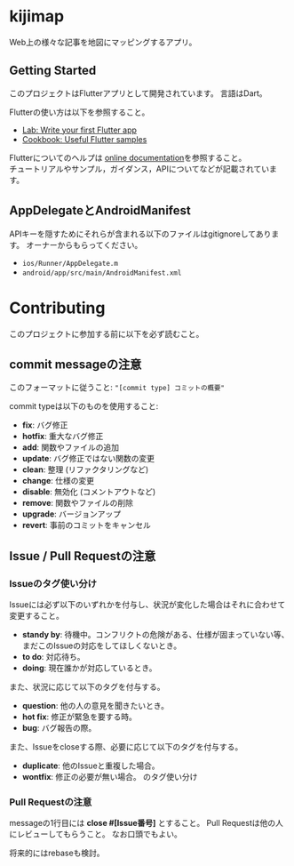 # kijimap
Web上の様々な記事を地図にマッピングするアプリ。

## Getting Started
このプロジェクトはFlutterアプリとして開発されています。
言語はDart。

Flutterの使い方は以下を参照すること。
- [Lab: Write your first Flutter app](https://flutter.dev/docs/get-started/codelab)
- [Cookbook: Useful Flutter samples](https://flutter.dev/docs/cookbook)

Flutterについてのヘルプは 
[online documentation](https://flutter.dev/docs)を参照すること。  
チュートリアルやサンプル，ガイダンス，APIについてなどが記載されています。

## AppDelegateとAndroidManifest
APIキーを隠すためにそれらが含まれる以下のファイルはgitignoreしてあります。
オーナーからもらってください。
- `ios/Runner/AppDelegate.m`
- `android/app/src/main/AndroidManifest.xml`

# Contributing
このプロジェクトに参加する前に以下を必ず読むこと。

## commit messageの注意
このフォーマットに従うこと: `"[commit type] コミットの概要"`

commit typeは以下のものを使用すること:
* **fix**: バグ修正
* **hotfix**: 重大なバグ修正
* **add**: 関数やファイルの追加
* **update**: バグ修正ではない関数の変更
* **clean**: 整理 (リファクタリングなど)
* **change**: 仕様の変更
* **disable**: 無効化 (コメントアウトなど)
* **remove**: 関数やファイルの削除
* **upgrade**: バージョンアップ
* **revert**: 事前のコミットをキャンセル

## Issue / Pull Requestの注意
### Issueのタグ使い分け
Issueには必ず以下のいずれかを付与し、状況が変化した場合はそれに合わせて変更すること。
* **standy by**: 待機中。コンフリクトの危険がある、仕様が固まっていない等、まだこのIssueの対応をしてほしくないとき。
* **to do**: 対応待ち。
* **doing**: 現在誰かが対応しているとき。

また、状況に応じて以下のタグを付与する。
* **question**: 他の人の意見を聞きたいとき。
* **hot fix**: 修正が緊急を要する時。
* **bug**: バグ報告の際。

また、Issueをcloseする際、必要に応じて以下のタグを付与する。
* **duplicate**: 他のIssueと重複した場合。
* **wontfix**: 修正の必要が無い場合。
のタグ使い分け

### Pull Requestの注意
messageの1行目には **close #[Issue番号]** とすること。
Pull Requestは他の人にレビューしてもらうこと。
なお口頭でもよい。

将来的にはrebaseも検討。
